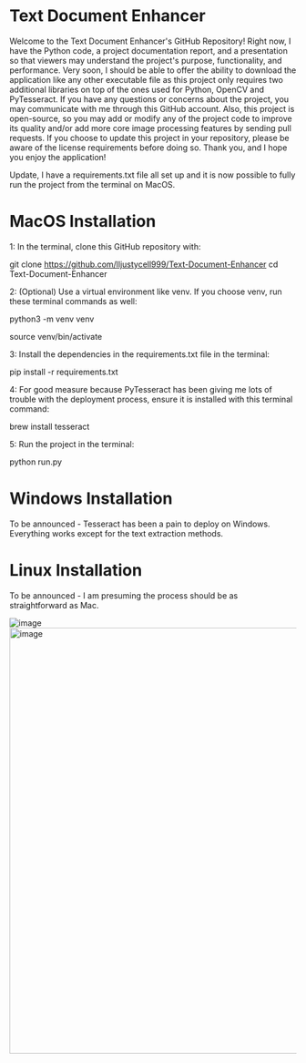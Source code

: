 # Text Document Enhancer

Welcome to the Text Document Enhancer's GitHub Repository! Right now, I have the Python code, a project documentation report, and a presentation so that viewers may understand the project's purpose, functionality, and performance. Very soon, I should be able to offer the ability to download the application like any other executable file as this project only requires two additional libraries on top of the ones used for Python, OpenCV and PyTesseract. If you have any questions or concerns about the project, you may communicate with me through this GitHub account. Also, this project is open-source, so you may add or modify any of the project code to improve its quality and/or add more core image processing features by sending pull requests. If you choose to update this project in your repository, please be aware of the license requirements before doing so. Thank you, and I hope you enjoy the application!

Update, I have a requirements.txt file all set up and it is now possible to fully run the project from the terminal on MacOS.

# MacOS Installation

1: In the terminal, clone this GitHub repository with:

git clone https://github.com/lljustycell999/Text-Document-Enhancer
cd Text-Document-Enhancer

2: (Optional) Use a virtual environment like venv. If you choose venv, run these terminal commands as well:

python3 -m venv venv

source venv/bin/activate

3: Install the dependencies in the requirements.txt file in the terminal:

pip install -r requirements.txt

4: For good measure because PyTesseract has been giving me lots of trouble with the deployment process, ensure it is installed with this terminal command:

brew install tesseract

5: Run the project in the terminal:

python run.py

# Windows Installation

To be announced - Tesseract has been a pain to deploy on Windows. Everything works except for the text extraction methods.

# Linux Installation

To be announced - I am presuming the process should be as straightforward as Mac.

![image](https://github.com/lljustycell999/Text-Document-Enhancer/assets/123667513/38dcfdfc-3412-4f8d-a8ef-3725abc7ec44)
<img width="748" alt="image" src="https://github.com/lljustycell999/Text-Document-Enhancer/assets/123667513/aa05fc9a-36f2-4141-967d-1bf3229f0a33">

